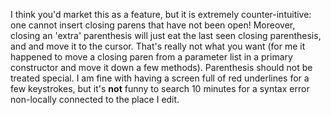 I think you'd market this as a feature, but it is extremely counter-intuitive: one cannot insert closing parens that have not been open! Moreover, closing an 'extra' parenthesis will just eat the last seen closing parenthesis, and and move it to the cursor. That's really not what you want (for me it happened to move a closing paren from a parameter list in a primary constructor and move it down a few methods). Parenthesis should not be treated special. I am fine with having a screen full of red underlines for a few keystrokes, but it's **not** funny to search 10 minutes for a syntax error non-locally connected to the place I edit.
